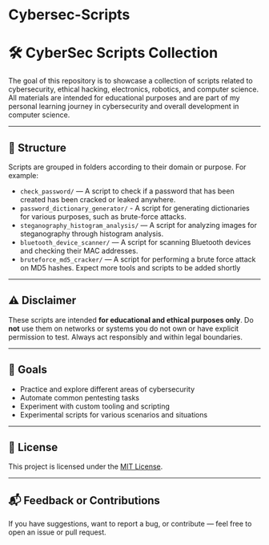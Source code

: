 # Cybersec-Scripts

# 🛠️ CyberSec Scripts Collection

The goal of this repository is to showcase a collection of scripts related to cybersecurity, ethical hacking, electronics, robotics, and computer science. 
All materials are intended for educational purposes and are part of my personal learning journey in cybersecurity and overall development in computer science.

---

## 📁 Structure

Scripts are grouped in folders according to their domain or purpose. For example:

- `check_password/` — A script to check if a password that has been created has been cracked or leaked anywhere.
- `password_dictionary_generator/` - A script for generating dictionaries for various purposes, such as brute-force attacks.
- `steganography_histogram_analysis/` — A script for analyzing images for steganography through histogram analysis.
- `bluetooth_device_scanner/` — A script for scanning Bluetooth devices and checking their MAC addresses.
- `bruteforce_md5_cracker/` — A script for performing a brute force attack on MD5 hashes.
Expect more tools and scripts to be added shortly

---

## ⚠️ Disclaimer

These scripts are intended **for educational and ethical purposes only**. Do **not** use them on networks or systems you do not own or have explicit permission to test. Always act responsibly and within legal boundaries.

---

## 📌 Goals

- Practice and explore different areas of cybersecurity
- Automate common pentesting tasks
- Experiment with custom tooling and scripting
- Experimental scripts for various scenarios and situations
  
---

## 🧾 License

This project is licensed under the [MIT License](LICENSE).

---

## 📬 Feedback or Contributions

If you have suggestions, want to report a bug, or contribute — feel free to open an issue or pull request.
